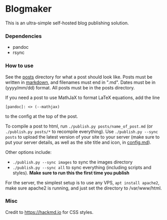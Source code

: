 # Blogmaker

This is an ultra-simple self-hosted blog publishing solution.

### Dependencies

* pandoc
* rsync

### How to use

See the [posts](./posts) directory for what a post should look like. Posts must be written in [markdown](https://daringfireball.net/projects/markdown/syntax), and filenames must end in ".md". Dates must be in (yyyy/mm/dd) format. All posts must be in the posts directory.

If you need a post to use MathJaX to format LaTeX equations, add the line

```
[pandoc]: <> (--mathjax)
```

to the config at the top of the post.

To compile a post to html, run `./publish.py posts/name_of_post.md` (or `./publish.py posts/*` to recompile everything). Use `./publish.py --sync posts` to upload the latest version of your site to your server (make sure to put your server details, as well as the site title and icon, in [config.md](./config.md)).

Other options include:

* `./publish.py --sync images` to sync the images directory
* `./publish.py --sync all` to sync everything (including scripts and styles). **Make sure to run this the first time you publish**

For the server, the simplest setup is to use any VPS, `apt install apache2`, make sure apache2 is running, and just set the directory to /var/www/html.

### Misc

Credit to https://hackmd.io for CSS styles.
